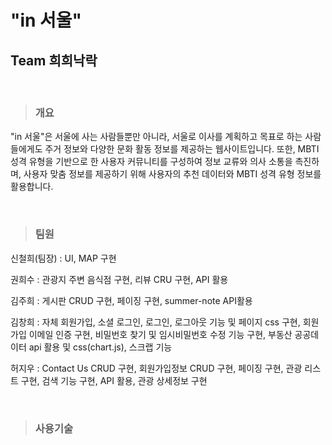 <h1>"in 서울"</h1>

<h2>Team 희희낙락</h2>
<br>

<blockquote><h3>개요</h3></blockquote>
<p>"in 서울"은 서울에 사는 사람들뿐만 아니라, 서울로 이사를 계획하고 목표로 하는 사람들에게도 주거 정보와 다양한 문화 활동 정보를 제공하는 웹사이트입니다. 또한, MBTI 성격 유형을 기반으로 한 사용자 커뮤니티를 구성하여 정보 교류와 의사 소통을 촉진하며, 사용자 맞춤 정보를 제공하기 위해 사용자의 추천 데이터와 MBTI 성격 유형 정보를 활용합니다.</p>
<br>

<blockquote><h3>팀원</h3></blockquote>
<p>신철희(팀장) : UI, MAP 구현</p>
<p>권희수 : 관광지 주변 음식점 구현, 리뷰 CRU 구현, API 활용</p>
<p>김주희 : 게시판 CRUD 구현, 페이징 구현, summer-note API활용</p>
<p>김창희 : 자체 회원가입, 소셜 로그인, 로그인, 로그아웃 기능 및 페이지 css 구현, 회원가입 이메일 인증 구현, 비밀번호 찾기 및 임시비밀번호 
수정 기능 구현, 부동산 공공데이터 api 활용 및 css(chart.js), 스크랩 기능</p>
<p>허지우 : Contact Us CRUD 구현, 회원가입정보 CRUD 구현, 페이징 구현, 관광 리스트 구현, 검색 기능 구현, API 활용, 관광 상세정보 구현</p>
<br>

<blockquote><h3>사용기술</h3></blockquote>

